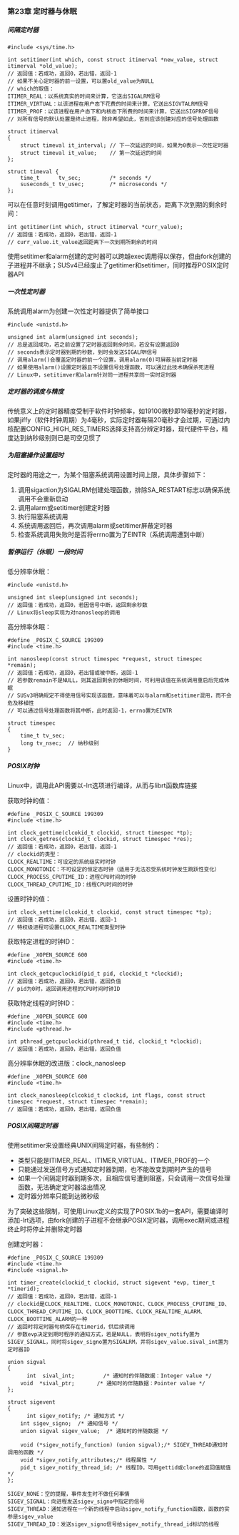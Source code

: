 ### 第23章 定时器与休眠

##### 间隔定时器

```
#include <sys/time.h>

int setitimer(int which, const struct itimerval *new_value, struct itimerval *old_value);
// 返回值：若成功，返回0，若出错，返回-1
// 如果不关心定时器的前一设置，可以置old_value为NULL
// which的取值：
ITIMER_REAL：以系统真实的时间来计算，它送出SIGALRM信号
ITIMER_VIRTUAL：以该进程在用户态下花费的时间来计算，它送出SIGVTALRM信号
ITIMER_PROF：以该进程在用户态下和内核态下所费的时间来计算，它送出SIGPROF信号
// 对所有信号的默认处置是终止进程，除非希望如此，否则应该创建对应的信号处理函数

struct itimerval 
{
    struct timeval it_interval; // 下一次延迟的时间，如果为0表示一次性定时器
    struct timeval it_value;    // 第一次延迟的时间
};

struct timeval {
    time_t      tv_sec;         /* seconds */
    suseconds_t tv_usec;        /* microseconds */
};
```

可以在任意时刻调用getitimer，了解定时器的当前状态，距离下次到期的剩余时间：

```
int getitimer(int which, struct itimerval *curr_value);
// 返回值：若成功，返回0，若出错，返回-1
// curr_value.it_value返回距离下一次到期所剩余的时间
```

使用setitimer和alarm创建的定时器可以跨越exec调用得以保存，但由fork创建的子进程并不继承；SUSv4已经废止了getitimer和setitimer，同时推荐POSIX定时器API

##### 一次性定时器

系统调用alarm为创建一次性定时器提供了简单接口

```
#include <unistd.h>

unsigned int alarm(unsigned int seconds);
// 总是返回成功，若之前设置了定时器返回剩余时间，若没有设置返回0
// seconds表示定时器到期的秒数，到时会发送SIGALRM信号
// 调用alarm()会覆盖定时器的前一个设置，调用alarm(0)可屏蔽当前定时器
// 如果使用alarm()设置定时器且不设置信号处理函数，可以通过此技术确保杀死进程
// Linux中，setitimver和alarm针对同一进程共享同一实时定时器
```

##### 定时器的调度与精度

传统意义上的定时器精度受制于软件时钟频率，如19100微秒即19毫秒的定时器，如果jiffy（软件时钟周期）为4毫秒，实际定时器每隔20毫秒才会过期，可通过内核配置CONFIG_HIGH_RES_TIMERS选择支持高分辨定时器，现代硬件平台，精度达到纳秒级别则已是司空见惯了

##### 为阻塞操作设置超时

定时器的用途之一，为某个阻塞系统调用设置时间上限，具体步骤如下：

1. 调用sigaction为SIGALRM创建处理函数，排除SA_RESTART标志以确保系统调用不会重新启动
2. 调用alarm或setitimer创建定时器
3. 执行阻塞系统调用
4. 系统调用返回后，再次调用alarm或setitimer屏蔽定时器
5. 检查系统调用失败时是否将errno置为了EINTR（系统调用遭到中断）

##### 暂停运行（休眠）一段时间

低分辨率休眠：

```
#include <unistd.h>

unsigned int sleep(unsigned int seconds);
// 返回值：若成功，返回0，若因信号中断，返回剩余秒数
// Linux将sleep实现为对nanosleep的调用
```

高分辨率休眠：

```
#define _POSIX_C_SOURCE 199309
#include <time.h>

int nanosleep(const struct timespec *request, struct timespec *remain);
// 返回值：若成功，返回0，若出错或被中断，返回-1
// 若参数remain不是NULL，则其返回剩余的休眠时间，可利用该值在系统调用重启后完成休眠
// SUSv3明确规定不得使用信号实现该函数，意味着可以与alarm和setitimer混用，而不会危及移植性
// 可以通过信号处理函数将其中断，此时返回-1，errno置为EINTR

struct timespec
{
    time_t tv_sec;
    long tv_nsec;  // 纳秒级别
}
```

##### POSIX时钟

Linux中，调用此API需要以-lrt选项进行编译，从而与librt函数库链接

获取时钟的值：

```
#define _POSIX_C_SOURCE 199309
#include <time.h>

int clock_gettime(clcokid_t clockid, struct timespec *tp);
int clock_getres(clockid_t clockid, struct timespec *res);
// 返回值：若成功，返回0，若出错，返回-1
// clockid的类型：
CLOCK_REALTIME：可设定的系统级实时时钟
CLOCK_MONOTONIC：不可设定的恒定态时钟（适用于无法忍受系统时钟发生跳跃性变化）
CLOCK_PROCESS_CPUTIME_ID：进程CPU时间的时钟
CLOCK_THREAD_CPUTIME_ID：线程CPU时间的时钟
```

设置时钟的值：

```
int clock_settime(clcokid_t clockid, const struct timespec *tp);
// 返回值：若成功，返回0，若出错，返回-1
// 特权级进程可设置CLOCK_REALTIME类型时钟
```

获取特定进程的时钟ID：

```
#define _XOPEN_SOURCE 600
#include <time.h>

int clock_getcpuclockid(pid_t pid, clockid_t *clockid);
// 返回值：若成功，返回0，若出错，返回负值
// pid为0时，返回调用进程的CPU时间时钟ID
```

获取特定线程的时钟ID：

```
#define _XOPEN_SOURCE 600
#include <time.h>
#include <pthread.h>

int pthread_getcpuclockid(pthread_t tid, clockid_t *clockid);
// 返回值：若成功，返回0，若出错，返回负值
```

高分辨率休眠的改进版：clock_nanosleep

```
#define _XOPEN_SOURCE 600
#include <time.h>

int clock_nanosleep(clcokid_t clockid, int flags, const struct timespec *request, struct timespec *remain);
// 返回值：若成功，返回0，若出错，返回负值
```

##### POSIX间隔定时器

使用setitimer来设置经典UNIX间隔定时器，有些制约：

* 类型只能是ITIMER_REAL、ITIMER_VIRTUAL、ITIMER_PROF的一个
* 只能通过发送信号方式通知定时器到期，也不能改变到期时产生的信号
* 如果一个间隔定时器到期多次，且相应信号遭到阻塞，只会调用一次信号处理函数，无法确定定时器溢出情况
* 定时器分辨率只能到达微秒级

为了突破这些限制，可使用Linux定义的实现了POSIX.1b的一套API，需要编译时添加-lrt选项，由fork创建的子进程不会继承POSIX定时器，调用exec期间或进程终止时将停止并删除定时器

创建定时器：

```
#define _POSIX_C_SOURCE 199309
#include <time.h>
#include <signal.h>

int timer_create(clockid_t clockid, struct sigevent *evp, timer_t *timerid);
// 返回值：若成功，返回0，若出错，返回-1
// clockid是CLOCK_REALTIME、CLOCK_MONOTONIC、CLOCK_PROCESS_CPUTIME_ID、CLOCK_THREAD_CPUTIME_ID、CLOCK_BOOTTIME、CLOCK_REALTIME_ALARM、CLOCK_BOOTTIME_ALARM的一种
// 返回时将定时器句柄保存在timerid，供后续调用
// 参数evp决定到期时程序的通知方式，若是NULL，表明将sigev_notify置为SIGEV_SIGNAL，同时将sigev_signo置为SIGALRM，并将sigev_value.sival_int置为定时器ID

union sigval 
{          
 	  int  sival_int;         /* 通知时的伴随数据：Integer value */
    void  *sival_ptr;       /* 通知时的伴随数据：Pointer value */
};

struct sigevent 
{
	  int sigev_notify; /* 通知方式 */
    int sigev_signo;  /* 通知信号 */
    union sigval sigev_value;  /* 通知时的伴随数据 */
    
    void (*sigev_notify_function) (union sigval);/* SIGEV_THREAD通知时调用的函数 */
    void *sigev_notify_attributes;/* 线程属性 */
    pid_t sigev_notify_thread_id; /* 线程ID，可用gettid或clone的返回值赋值 */
};

SIGEV_NONE：空的提醒，事件发生时不做任何事情
SIGEV_SIGNAL：向进程发送sigev_signo中指定的信号
SIGEV_THREAD：通知进程在一个新的线程中启动sigev_notify_function函数，函数的实参是sigev_value
SIGEV_THREAD_ID：发送sigev_signo信号给sigev_notify_thread_id标识的线程
```

